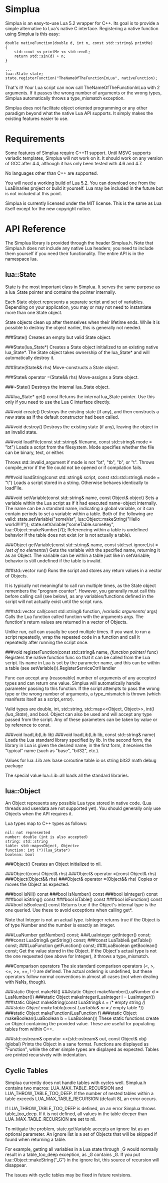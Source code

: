 Simplua
=======

Simplua is an easy-to-use Lua 5.2 wrapper for C++.  Its goal is to provide a simple alternative to Lua's native C interface.  Registering a native function using Simplua is this easy:

    double nativeFunction(double d, int n, const std::string& printMe)
    {
        std::cout << printMe << std::endl;
        return std::sin(d) + n;
    }

    ...
    lua::State state;
    state.registerFunction("TheNameOfTheFunctionInLua", nativeFunction);

That's it!  Your Lua script can now call TheNameOfTheFunctionInLua with 2 arguments.  If it passes the wrong number of arguments or the wrong types, Simplua automatically throws a type_mismatch exception.

Simplua does not facilitate object oriented programming or any other paradigm beyond what the native Lua API supports.  It simply makes the existing features easier to use.

Requirements
============

Some features of Simplua require C++11 support.  Until MSVC supports variadic templates, Simplua will not work on it.  It should work on any version of GCC after 4.4, although it has only been tested with 4.6 and 4.7.

No languages other than C++ are supported.

You will need a working build of Lua 5.2.  You can download one from the LuaBinaries project or build it yourself.  Lua may be included in the future but is not included at this point.

Simplua is currently licensed under the MIT license.  This is the same as Lua itself except for the new copyright notice.

API Reference
=======

The Simplua library is provided through the header Simplua.h.  Note that Simplua.h does not include any native Lua headers; you need to include them yourself if you need their functionality.  The entire API is in the namespace lua.

lua::State
----------

State is the most important class in Simplua.  It serves the same purpose as a lua_State pointer and contains the pointer internally.

Each State object represents a separate script and set of variables.  Depending on your application, you may or may not need to instantiate more than one State object.

State objects clean up after themselves when their lifetime ends.  While it is possible to destroy the object earlier, this is generally not needed.

###State()
Creates an empty but valid State object.

###State(lua_State*)
Creates a State object initialized to an existing native lua_State*.  The State object takes ownership of the lua_State* and will automatically destroy it.

###State(State&& rhs)
Move-constructs a State object.

###State& operator =(State&& rhs)
Move-assigns a State object.

###~State()
Destroys the internal lua_State object.

###lua_State* get() const
Returns the internal lua_State pointer.  Use this only if you need to use the Lua C interface directly.

###void create()
Destroys the existing state (if any), and then constructs a new state as if the default constructor had been called.

###void destroy()
Destroys the existing state (if any), leaving the object in an invalid state.

###void loadFile(const std::string& filename, const std::string& mode = "bt")
Loads a script from the filesystem.  Mode specifies whether the file can be binary, text, or either.

Throws std::invalid_argument if mode is not "bt", "tb", "b", or "t".  Throws compile_error if the file could not be opened or if compilation fails.

###void loadString(const std::string& script, const std::std::string& mode = "t")
Loads a script stored in a string.  Otherwise behaves identically to loadFile.

###void setVariable(const std::string& name, const Object& object)
Sets a variable within the Lua script as if it had executed name=object internally.  The name can be a standard name, indicating a global variable, or it can contain periods to set a variable within a table.  Both of the following are valid:
    state.setVariable("someVar", lua::Object::makeString("Hello world!!!!!"));
    state.setVariable("someTable.someKey", lua::Object::makeNumber(7));
Referencing within a table is undefined behavior if the table does not exist (or is not actually a table).

###Object getVariable(const std::string& name, const std::set <Object> ignoreList = /*set of no elements*/)
Gets the variable with the specified name, returning it as an Object.  The variable can be within a table just like in setVariable; behavior is still undefined if the table is invalid.

###std::vector <Object> run()
Runs the script and stores any return values in a vector of Objects.

It is typically not meaningful to call run multiple times, as the State object remembers the "program counter".  However, you generally must call this before calling call (see below), as any variables/functions defined in the script will not actually exist until the script runs.

###std::vector <Object> call(const std::string& function, /*variadic arguments*/ args)
Calls the Lua function called function with the arguments args.  The function's return values are returned in a vector of Objects.

Unlike run, call can usually be used multiple times.  If you want to run a script repeatedly, wrap the repeated code in a function and call it repeatedly after running the script once.

###void registerFunction(const std::string& name, /*function pointer*/ func)
Registers the native function func so that it can be called from the Lua script.  Its name in Lua is set by the parameter name, and this can be within a table (see setVariable()).RegisterServiceCtrlHandler

Func can accept any (reasonable) number of arguments of any accepted types and can return one value.  Simplua will automatically handle parameter passing to this function.  If the script attempts to pass the wrong type or the wrong number of arguments, a type_mismatch is thrown (which manifests itself as a script_error).

Valid types are double, int, std::string, std::map<<Object, Object>>, int(*)(lua_State*), and bool.  Object can also be used and will accept any type passed from the script.  Any of these parameters can be taken by value or by reference to const.

###void loadLib(Lib lib)
###void loadLib(Lib lib, const std::string& name)
Loads the Lua standard library specified by lib.  In the second form, the library in Lua is given the desired name; in the first form, it receives the "typical" name (such as "base", "bit32", etc.).

Values for lua::Lib are:
    base
    coroutine
    table
    io
    os
    string
    bit32
    math
    debug
    package

The special value lua::Lib::all loads all the standard libraries.

lua::Object
-----------

An Object represents any possible Lua type stored in native code.  (Lua threads and userdata are not supported yet).  You should generally only use Objects when the API requires it.

Lua types map to C++ types as follows:

    nil: not represented
    number: double (int is also accepted)
    string: std::string
    table: std::map<<Object, Object>>
    function: int (*)(lua_State*)
    boolean: bool

###Object()
Creates an Object initialized to nil.

###Object(const Object& rhs)
###Object& operator =(const Object& rhs)
###Object(Object&& rhs)
###Object& operator =(Object&& rhs)
Copies or moves the Object as expected.

###bool isNil() const
###bool isNumber() const
###bool isInteger() const
###bool isString() const
###bool isTable() const
###bool isFunction() const
###bool isBoolean() const
Returns true if the Object's internal type is the one queried.  Use these to avoid exceptions when calling get*.

Note that Integer is not an actual type.  isInteger returns true if the Object is of type Number and the number is exactly an integer.

###LuaNumber getNumber() const;
###LuaInteger getInteger() const;
###const LuaString& getString() const;
###const LuaTable& getTable() const;
###LuaFunction getFunction() const;
###LuaBoolean getBoolean() const;
Get the value stored in the Object.  If the Object's actual type is not the one requested (see above for Integer), it throws a type_mismatch.

###Comparison operators
The six standard comparison operators (<, >, <=, >=, ==, !=) are defined.  The actual ordering is undefined, but these operators follow normal conventions in almost all cases (not when dealing with NaNs, though).

###static Object makeNil()
###static Object makeNumber(LuaNumber d = LuaNumber())
###static Object makeInteger(LuaInteger i = LuaInteger())
###static Object makeString(const LuaString& s = /* empty string */)
###static Object makeTable(const LuaTable& m = /* empty table */)
###static Object makeFunction(LuaFunction f)
###static Object makeBoolean(LuaBoolean b = LuaBoolean())
These static functions create an Object containing the provided value.  These are useful for populating tables from within C++.

###std::ostream& operator <<(std::ostream& out, const Object& obj) (global)
Prints the Object in a sane format.  Functions are displayed as "Function", while the other simple types are displayed as expected.  Tables are printed recursively with indentation.

Cyclic Tables
-------------

Simplua currently does not handle tables with cycles well.  Simplua.h contains two macros: LUA_MAX_TABLE_RECURSION and LUA_THROW_TABLE_TOO_DEEP.  If the number of nested tables within a table exceeds LUA_MAX_TABLE_RECURSION (default 8), an error occurs.

If LUA_THROW_TABLE_TOO_DEEP is defined, on an error Simplua throws table_too_deep.  If it is not defined, all values in the table deeper than LUA_MAX_TABLE_RECURSION are set to nil.

To mitigate the problem, state.getVariable accepts an ignore list as an optional parameter.  An ignore list is a set of Objects that will be skipped if found when returning a table.

For example, getting all variables in a Lua state through _G would normally result in a table_too_deep exception, as _G contains _G.  If you put lua::Object::makeString("_G") in the ignore list, this source of recursion will disappear.

The issues with cyclic tables may be fixed in future revisions.
